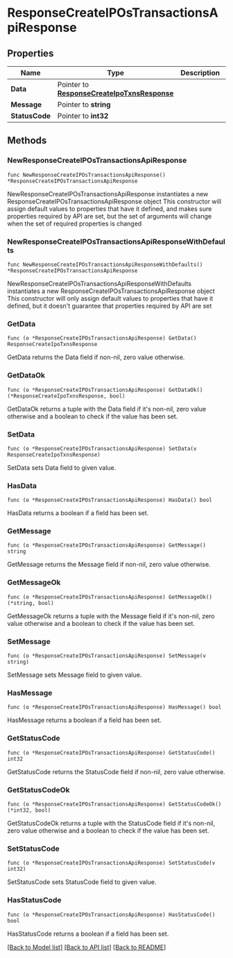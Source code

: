 # ResponseCreateIPOsTransactionsApiResponse

## Properties

Name | Type | Description | Notes
------------ | ------------- | ------------- | -------------
**Data** | Pointer to [**ResponseCreateIpoTxnsResponse**](ResponseCreateIpoTxnsResponse.md) |  | [optional] 
**Message** | Pointer to **string** |  | [optional] 
**StatusCode** | Pointer to **int32** |  | [optional] 

## Methods

### NewResponseCreateIPOsTransactionsApiResponse

`func NewResponseCreateIPOsTransactionsApiResponse() *ResponseCreateIPOsTransactionsApiResponse`

NewResponseCreateIPOsTransactionsApiResponse instantiates a new ResponseCreateIPOsTransactionsApiResponse object
This constructor will assign default values to properties that have it defined,
and makes sure properties required by API are set, but the set of arguments
will change when the set of required properties is changed

### NewResponseCreateIPOsTransactionsApiResponseWithDefaults

`func NewResponseCreateIPOsTransactionsApiResponseWithDefaults() *ResponseCreateIPOsTransactionsApiResponse`

NewResponseCreateIPOsTransactionsApiResponseWithDefaults instantiates a new ResponseCreateIPOsTransactionsApiResponse object
This constructor will only assign default values to properties that have it defined,
but it doesn't guarantee that properties required by API are set

### GetData

`func (o *ResponseCreateIPOsTransactionsApiResponse) GetData() ResponseCreateIpoTxnsResponse`

GetData returns the Data field if non-nil, zero value otherwise.

### GetDataOk

`func (o *ResponseCreateIPOsTransactionsApiResponse) GetDataOk() (*ResponseCreateIpoTxnsResponse, bool)`

GetDataOk returns a tuple with the Data field if it's non-nil, zero value otherwise
and a boolean to check if the value has been set.

### SetData

`func (o *ResponseCreateIPOsTransactionsApiResponse) SetData(v ResponseCreateIpoTxnsResponse)`

SetData sets Data field to given value.

### HasData

`func (o *ResponseCreateIPOsTransactionsApiResponse) HasData() bool`

HasData returns a boolean if a field has been set.

### GetMessage

`func (o *ResponseCreateIPOsTransactionsApiResponse) GetMessage() string`

GetMessage returns the Message field if non-nil, zero value otherwise.

### GetMessageOk

`func (o *ResponseCreateIPOsTransactionsApiResponse) GetMessageOk() (*string, bool)`

GetMessageOk returns a tuple with the Message field if it's non-nil, zero value otherwise
and a boolean to check if the value has been set.

### SetMessage

`func (o *ResponseCreateIPOsTransactionsApiResponse) SetMessage(v string)`

SetMessage sets Message field to given value.

### HasMessage

`func (o *ResponseCreateIPOsTransactionsApiResponse) HasMessage() bool`

HasMessage returns a boolean if a field has been set.

### GetStatusCode

`func (o *ResponseCreateIPOsTransactionsApiResponse) GetStatusCode() int32`

GetStatusCode returns the StatusCode field if non-nil, zero value otherwise.

### GetStatusCodeOk

`func (o *ResponseCreateIPOsTransactionsApiResponse) GetStatusCodeOk() (*int32, bool)`

GetStatusCodeOk returns a tuple with the StatusCode field if it's non-nil, zero value otherwise
and a boolean to check if the value has been set.

### SetStatusCode

`func (o *ResponseCreateIPOsTransactionsApiResponse) SetStatusCode(v int32)`

SetStatusCode sets StatusCode field to given value.

### HasStatusCode

`func (o *ResponseCreateIPOsTransactionsApiResponse) HasStatusCode() bool`

HasStatusCode returns a boolean if a field has been set.


[[Back to Model list]](../README.md#documentation-for-models) [[Back to API list]](../README.md#documentation-for-api-endpoints) [[Back to README]](../README.md)


